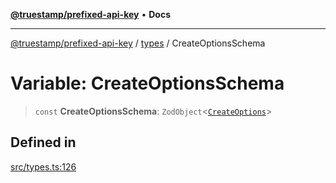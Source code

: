 [**@truestamp/prefixed-api-key**](../../README.md) • **Docs**

***

[@truestamp/prefixed-api-key](../../modules.md) / [types](../README.md) / CreateOptionsSchema

# Variable: CreateOptionsSchema

> `const` **CreateOptionsSchema**: `ZodObject`\<[`CreateOptions`](../type-aliases/CreateOptions.md)\>

## Defined in

[src/types.ts:126](https://github.com/truestamp/prefixed-api-key/blob/a442a9135df9692910e0ddbc7baa293fbe409002/src/types.ts#L126)

